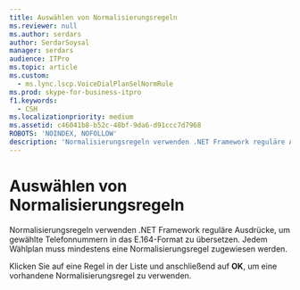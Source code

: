 ```yaml
---
title: Auswählen von Normalisierungsregeln
ms.reviewer: null
ms.author: serdars
author: SerdarSoysal
manager: serdars
audience: ITPro
ms.topic: article
ms.custom:
  - ms.lync.lscp.VoiceDialPlanSelNormRule
ms.prod: skype-for-business-itpro
f1.keywords:
  - CSH
ms.localizationpriority: medium
ms.assetid: c46041b8-b52c-48bf-9da6-d91ccc7d7968
ROBOTS: 'NOINDEX, NOFOLLOW'
description: 'Normalisierungsregeln verwenden .NET Framework reguläre Ausdrücke, um gewählte Telefonnummern in das E.164-Format zu übersetzen. Jedem Wählplan muss mindestens eine Normalisierungsregel zugewiesen werden.'
---
```


# <a name="select-normalization-rules"></a>Auswählen von Normalisierungsregeln
 
Normalisierungsregeln verwenden .NET Framework reguläre Ausdrücke, um gewählte Telefonnummern in das E.164-Format zu übersetzen. Jedem Wählplan muss mindestens eine Normalisierungsregel zugewiesen werden.
  
Klicken Sie auf eine Regel in der Liste und anschließend auf **OK**, um eine vorhandene Normalisierungsregel zu verwenden.
  
 
  

